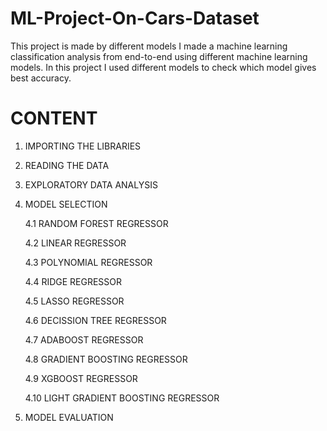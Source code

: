 # ML-Project-On-Cars-Dataset
This project is made by different models
I made a machine learning classification analysis from end-to-end using different machine learning models. In this project I used different models to check which model gives best accuracy.

# CONTENT

1. IMPORTING THE LIBRARIES

2. READING THE DATA 

3. EXPLORATORY DATA ANALYSIS

4. MODEL SELECTION 
  
   4.1 RANDOM FOREST REGRESSOR

   4.2 LINEAR REGRESSOR

   4.3 POLYNOMIAL REGRESSOR

   4.4 RIDGE REGRESSOR

   4.5 LASSO REGRESSOR

   4.6 DECISSION TREE REGRESSOR 

   4.7 ADABOOST REGRESSOR

   4.8 GRADIENT BOOSTING REGRESSOR

   4.9 XGBOOST REGRESSOR

   4.10 LIGHT GRADIENT BOOSTING REGRESSOR

5. MODEL EVALUATION 
